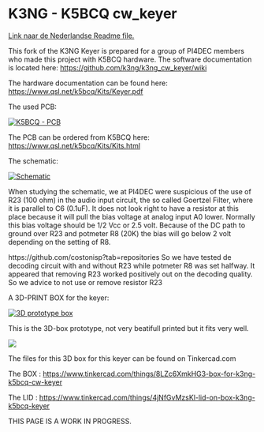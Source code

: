 # K3NG - K5BCQ cw_keyer
<p><a href="https://github.com/costonisp/CW-keyer-K3NG-K5BCQ/blob/master/Nederlands.md">Link  naar de Nederlandse Readme file.</a></p>

This fork of the K3NG Keyer is prepared for a group of PI4DEC members who made this project with K5BCQ hardware.
The software documentation is located here:  https://github.com/k3ng/k3ng_cw_keyer/wiki


The hardware documentation can be found here: https://www.qsl.net/k5bcq/Kits/Keyer.pdf

The used PCB:
<p><a target="_blank" rel="noopener noreferrer" href="https://tweakers.net/ext/f/6bzPBrxRlagxyuC68xlKo4fC/full.jpg"><img src="https://tweakers.net/ext/f/6bzPBrxRlagxyuC68xlKo4fC/medium.jpg" alt="K5BCQ - PCB" style="max-width:100%;"></a></p>   
<p></p> 


The PCB can be ordered from K5BCQ here:  https://www.qsl.net/k5bcq/Kits/Kits.html
<p></p> <p></p> 
The schematic:
<p><a target="_blank" rel="noopener noreferrer" href="https://tweakers.net/ext/f/elTAO6eseECHqjtvumKuSjQS/full.jpg"><img src="https://tweakers.net/ext/f/elTAO6eseECHqjtvumKuSjQS/medium.jpg" alt="Schematic" style="max-width:100%;"></a></p>   

When studying the schematic, we at PI4DEC were suspicious of the use of R23 (100 ohm) in the audio input circuit, the so called Goertzel Filter, where it is parallel to C6 (0.1uF). It does not look right to have a resistor at this place because it will pull the bias voltage at analog input A0 lower. Normally this bias voltage should be 1/2 Vcc or 2.5 volt. Because of the DC path to ground over R23 and potmeter R8 (20K) the bias will go below 2 volt depending on the setting of R8.
<p></p>
https://github.com/costonisp?tab=repositories
So we have tested de decoding circuit with and without R23 while potmeter R8 was set halfway. It appeared that removing R23 worked positively out on the decoding quality. So we advice to not use or remove resistor R23



A 3D-PRINT BOX for the keyer:

<p><a target="_blank" rel="noopener noreferrer" href="https://tweakers.net/ext/f/4uz7q5ou7S5ftBeucGr7EiRL/full.jpg"><img src="https://tweakers.net/ext/f/4uz7q5ou7S5ftBeucGr7EiRL/medium.jpg" alt="3D prototype box" style="max-width:100%;"></a></p> 

This is the 3D-box prototype, not very beatifull printed but it fits very well.
<p><img src="https://tweakers.net/ext/f/EGXxkDKps2yvm56MR3zzpouV/full.jpg"></P>

The files for this 3D box for this keyer can be found on Tinkercad.com

The BOX : https://www.tinkercad.com/things/8LZc6XmkHG3-box-for-k3ng-k5bcq-cw-keyer

The LID : https://www.tinkercad.com/things/4jNfGvMzsKl-lid-on-box-k3ng-k5bcq-keyer



THIS PAGE IS A WORK IN PROGRESS.
